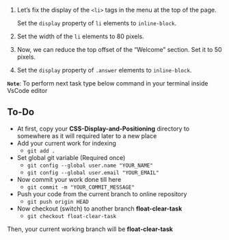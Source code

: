 1. Let’s fix the display of the `<li>` tags in the menu at the top of the page.

   Set the `display` property of `li` elements to `inline-block`.

2. Set the width of the `li` elements to 80 pixels.

3. Now, we can reduce the top offset of the “Welcome” section. Set it to 50 pixels.


4. Set the `display` property of `.answer` elements to `inline-block`.

**`Note`**: To perform next task type below command in your terminal inside VsCode editor
## To-Do
- At first, copy your **CSS-Display-and-Positioning** directory to somewhere as it will required later to a new place
- Add your current work for indexing
  -  `git add .`
- Set global git variable (Required once)
  -  `git config --global user.name "YOUR_NAME"`
  -  `git config --global user.email "YOUR_EMAIL"`
- Now commit your work done till here
  -  `git commit -m "YOUR_COMMIT_MESSAGE"`
- Push your code from the current branch to online repository
  -  `git push origin HEAD`
- Now checkout (switch) to another branch **float-clear-task**
  -  `git checkout float-clear-task`

Then, your current working branch will be **float-clear-task**

